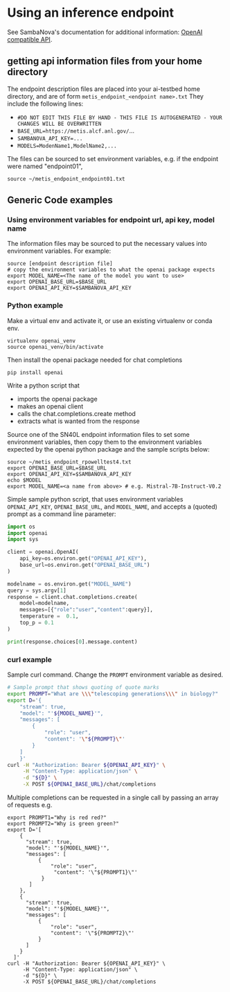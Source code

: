 # Using an inference endpoint

See SambaNova's documentation for additional information: [OpenAI compatible API](https://docs.sambanova.ai/sambastudio/latest/open-ai-api.html).

## getting api information files from your home directory
The endpoint description files are placed into your ai-testbed home directory, and are of form `metis_endpoint_<endpoint name>.txt`
They include the following lines:

- `#DO NOT EDIT THIS FILE BY HAND - THIS FILE IS AUTOGENERATED - YOUR CHANGES WILL BE OVERWRITTEN`
- `BASE_URL=https://metis.alcf.anl.gov/`...
- `SAMBANOVA_API_KEY=...`
- `MODELS=ModenName1,ModelName2,...`

The files can be sourced to set environment variables, e.g. if the endpoint were named "endpoint01",
```
source ~/metis_endpoint_endpoint01.txt
```

## Generic Code examples 
### Using environment variables for endpoint url, api key, model name
The information files may be sourced to put the necessary values into environment variables. For example:
```console
source [endpoint description file]
# copy the environment variables to what the openai package expects
export MODEL_NAME=<The name of the model you want to use>
export OPENAI_BASE_URL=$BASE_URL
export OPENAI_API_KEY=$SAMBANOVA_API_KEY
```

### Python example
Make a virtual env and activate it, or use an existing virtualenv or conda env.
```console
virtualenv openai_venv
source openai_venv/bin/activate
```
Then install the openai package needed for chat completions
```console
pip install openai
```
Write a python script that

- imports the openai package
- makes an openai client
- calls the chat.completions.create method
- extracts what is wanted from the response

Source one of the SN40L endpoint information files to set some environment variables, then copy them to the environment variables expected by the openai python package and the sample scripts below:
```
source ~/metis_endpoint_rpowelltest4.txt
export OPENAI_BASE_URL=$BASE_URL
export OPENAI_API_KEY=$SAMBANOVA_API_KEY
echo $MODEL
export MODEL_NAME=<a name from above> # e.g. Mistral-7B-Instruct-V0.2
```

Simple sample python script, that uses environment variables `OPENAI_API_KEY`, `OPENAI_BASE_URL`, and `MODEL_NAME`, and accepts a (quoted) prompt as a command line parameter:
```python
import os
import openai
import sys

client = openai.OpenAI(
    api_key=os.environ.get("OPENAI_API_KEY"),
    base_url=os.environ.get("OPENAI_BASE_URL")
)

modelname = os.environ.get("MODEL_NAME")
query = sys.argv[1]
response = client.chat.completions.create(
    model=modelname,
    messages=[{"role":"user","content":query}],
    temperature =  0.1,
    top_p = 0.1
)

print(response.choices[0].message.content)
```

### curl example
Sample curl command. Change the `PROMPT` environment variable as desired.

```bash
# Sample prompt that shows quoting of quote marks
export PROMPT="What are \\\"telescoping generations\\\" in biology?"
export D='{
    "stream": true,
    "model": "'${MODEL_NAME}'",
    "messages": [
        {
            "role": "user",
            "content": '\"${PROMPT}\"'
        }
    ]
    }'
curl -H "Authorization: Bearer ${OPENAI_API_KEY}" \
     -H "Content-Type: application/json" \
     -d "${D}" \
     -X POST ${OPENAI_BASE_URL}/chat/completions

```

Multiple completions can be requested in a single call by passing an array of requests e.g.
```
export PROMPT1="Why is red red?"
export PROMPT2="Why is green green?"
export D='[
    {
      "stream": true,
      "model": "'${MODEL_NAME}'",
      "messages": [
          {
              "role": "user",
               "content": '\"${PROMPT1}\"'
           }
       ]
    },
    {
      "stream": true,
      "model": "'${MODEL_NAME}'",
      "messages": [
          {
              "role": "user",
              "content": '\"${PROMPT2}\"'           
          }
      ]
    }
  ]'
curl -H "Authorization: Bearer ${OPENAI_API_KEY}" \
     -H "Content-Type: application/json" \
     -d "${D}" \
     -X POST ${OPENAI_BASE_URL}/chat/completions
```

